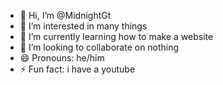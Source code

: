 - 👋 Hi, I’m @MidnightGt
- 👀 I’m interested in many things
- 🌱 I’m currently learning how to make a website
- 💞️ I’m looking to collaborate on nothing
- 😄 Pronouns: he/him
- ⚡ Fun fact: i have a youtube
